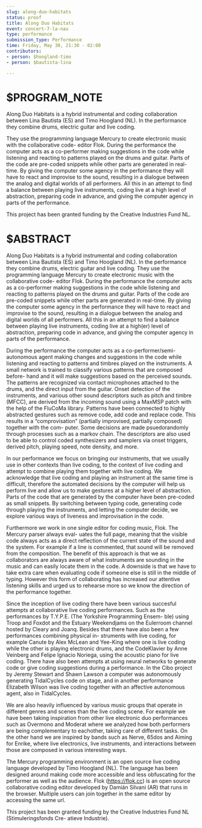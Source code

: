 ```yaml
---
slug: along-duo-habitats
status: proof
title: Along Duo Habitats
event: concert-7-la-nau
type: performance
submission_type: Performance
time: Friday, May 30, 21:30 - 02:00
contributors:
- person: $hoogland-timo
- person: $bautista-lina

---
```


# $PROGRAM_NOTE

Along Duo Habitats is a hybrid instrumental and coding collaboration between Lina Bautista (ES)
and Timo Hoogland (NL). In the performance they combine drums, electric guitar and live coding.

They use the programming language Mercury to create electronic music with the collaborative code-
editor Flok. During the performance the computer acts as a co-performer making suggestions in
the code while listening and reacting to patterns played on the drums and guitar. Parts of the
code are pre-coded snippets while other parts are generated in real-time. By giving the computer
some agency in the performance they will have to react and improvise to the sound, resulting in
a dialogue between the analog and digital worlds of all performers. All this in an attempt to find a
balance between playing live instruments, coding live at a high level of abstraction, preparing code
in advance, and giving the computer agency in parts of the performance. 

This project has been granted funding by the Creative Industries Fund NL.

# $ABSTRACT

Along Duo Habitats is a hybrid instrumental and coding collaboration between Lina Bautista (ES)
and Timo Hoogland (NL). In the performance they combine drums, electric guitar and live coding.
They use the programming language Mercury to create electronic music with the collaborative code-
editor Flok. During the performance the computer acts as a co-performer making suggestions in
the code while listening and reacting to patterns played on the drums and guitar. Parts of the
code are pre-coded snippets while other parts are generated in real-time. By giving the computer
some agency in the performance they will have to react and improvise to the sound, resulting in
a dialogue between the analog and digital worlds of all performers. All this in an attempt to find a
balance between playing live instruments, coding live at a high(er) level of abstraction, preparing
code in advance, and giving the computer agency in parts of the performance.

During the performance the computer acts as a co-performer/semi-autonomous agent making
changes and suggestions in the code while listening and reacting to patterns and timbres played on
the instruments. A small network is trained to classify various patterns that are composed before-
hand and it will make suggestions based on the perceived sounds. The patterns are recognized via
contact microphones attached to the drums, and the direct input from the guitar. Onset detection of
the instruments, and various other sound descriptors such as pitch and timbre (MFCC), are derived
from the incoming sound using a MaxMSP patch with the help of the FluCoMa library. Patterns have
been connected to highly abstracted gestures such as remove code, add code and replace code.
This results in a “comprovisation” (partially improvised, partially composed) together with the com-
puter. Some decisions are made psuedorandomly through processes such as a markov chain. The
descriptors are also used to be able to control coded synthesizers and samplers via onset triggers,
derived pitch, playing speed, note density, and more.

In our performance we focus on bringing our instruments, that we usually use in other contexts
than live coding, to the context of live coding and attempt to combine playing them together with
live coding. We acknowledge that live coding and playing an instrument at the same time is difficult,
therefore the automated decisions by the computer will help us perform live and allow us to make
gestures at a higher level of abstraction. Parts of the code that are generated by the computer have
been pre-coded as small snippets. By switching between typing code, generating code through
playing the instruments, and letting the computer decide, we explore various ways of liveness and
improvisation in the code.

Furthermore we work in one single editor for coding music, Flok. The Mercury parser always eval-
uates the full page, meaning that the visible code always acts as a direct reflection of the current
state of the sound and the system. For example if a line is commented, that sound will be removed
from the composition. The benefit of this approach is that we as collaborators are always aware of
what instruments are sounding in the music and can easily locate them in the code. A downside
is that we have to take extra care when evaluating code if someone else is still in the middle of
typing. However this form of collaborating has increased our attentive listening skills and urged us
to rehearse more so we know the direction of the performance together.

Since the inception of live coding there have been various succesful attempts at collaborative live
coding performances. Such as the performances by T.Y.P.E. (The Yorkshire Programming Ensem-
ble) using Troop and Foxdot and the Estuary Weekendjams on the Eulerroom channel hosted by
Cleary and Joanq. Besides that there have also been a few performances combining physical in-
struments with live coding, for example Canute by Alex McLean and Yee-King where one is live
coding while the other is playing electronic drums, and the CodeKlavier by Anne Veinberg and
Felipe Ignacio Noriega, using the acoustic piano for live coding. There have also been attempts
at using neural networks to generate code or give coding suggestions during a performance. In
the Cibo project by Jeremy Stewart and Shawn Lawson a computer was autonomously generating
TidalCycles code on stage, and in another performance Elizabeth Wilson was live coding together
with an affective autonomous agent, also in TidalCycles.

We are also heavily influenced by various music groups that operate in different genres and scenes
than the live coding scene. For example we have been taking inspiration from other live electronic
duo performances such as Overmono and Moderat where we analyzed how both performers are
being complementary to eachother, taking care of different tasks. On the other hand we are inspired
by bands such as Nerve, 65dos and Aiming for Enrike, where live electronics, live instruments, and
interactions between those are composed in various interesting ways.

The Mercury programming environment is an open source live coding language developed by Timo
Hoogland (NL). The language has been designed around making code more accessible and less
obfuscating for the performer as well as the audience. Flok (https://flok.cc) is an open source
collaborative coding editor developed by Damián Silvani (AR) that runs in the browser. Multiple
users can join together in the same editor by accessing the same url.

This project has been granted funding by the Creative Industries Fund NL (Stimuleringsfonds Cre-
atieve Industrie).

